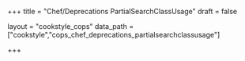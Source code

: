 +++
title = "Chef/Deprecations PartialSearchClassUsage"
draft = false

layout = "cookstyle_cops"
data_path = ["cookstyle","cops_chef_deprecations_partialsearchclassusage"]

+++

<!-- The content of this page is automatically generated from the
cops_chef_deprecations_partialsearchclassusage.yml file in github.com/chef/cookstyle/blob/master/docs-chef-io/data/cookstyle/. -->
